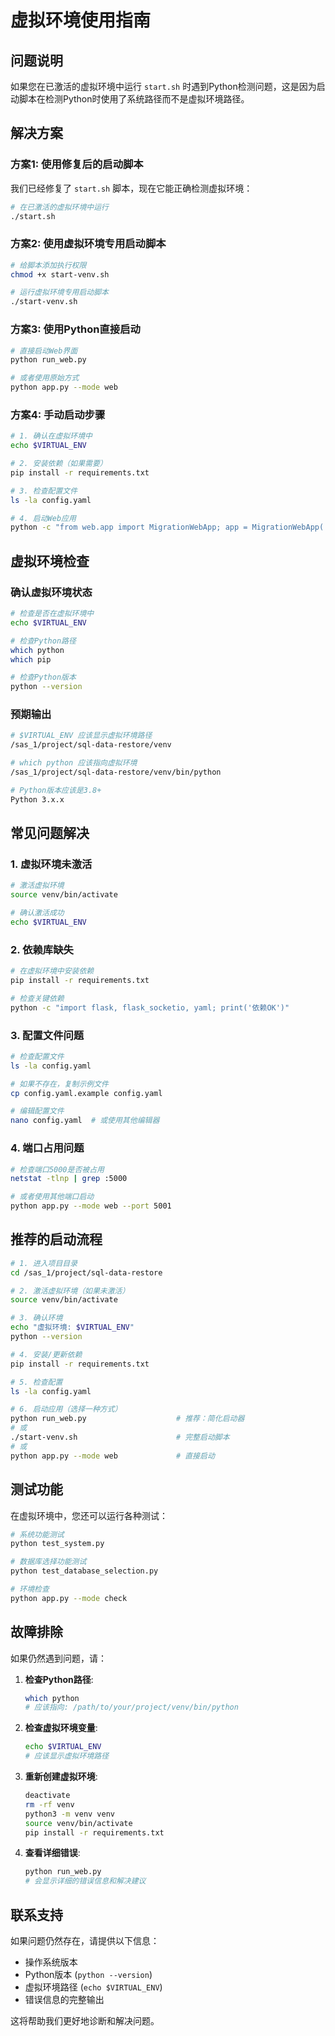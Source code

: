 # 虚拟环境使用指南

## 问题说明

如果您在已激活的虚拟环境中运行 `start.sh` 时遇到Python检测问题，这是因为启动脚本在检测Python时使用了系统路径而不是虚拟环境路径。

## 解决方案

### 方案1: 使用修复后的启动脚本

我们已经修复了 `start.sh` 脚本，现在它能正确检测虚拟环境：

```bash
# 在已激活的虚拟环境中运行
./start.sh
```

### 方案2: 使用虚拟环境专用启动脚本

```bash
# 给脚本添加执行权限
chmod +x start-venv.sh

# 运行虚拟环境专用启动脚本
./start-venv.sh
```

### 方案3: 使用Python直接启动

```bash
# 直接启动Web界面
python run_web.py

# 或者使用原始方式
python app.py --mode web
```

### 方案4: 手动启动步骤

```bash
# 1. 确认在虚拟环境中
echo $VIRTUAL_ENV

# 2. 安装依赖（如果需要）
pip install -r requirements.txt

# 3. 检查配置文件
ls -la config.yaml

# 4. 启动Web应用
python -c "from web.app import MigrationWebApp; app = MigrationWebApp('config.yaml'); app.run()"
```

## 虚拟环境检查

### 确认虚拟环境状态

```bash
# 检查是否在虚拟环境中
echo $VIRTUAL_ENV

# 检查Python路径
which python
which pip

# 检查Python版本
python --version
```

### 预期输出

```bash
# $VIRTUAL_ENV 应该显示虚拟环境路径
/sas_1/project/sql-data-restore/venv

# which python 应该指向虚拟环境
/sas_1/project/sql-data-restore/venv/bin/python

# Python版本应该是3.8+
Python 3.x.x
```

## 常见问题解决

### 1. 虚拟环境未激活

```bash
# 激活虚拟环境
source venv/bin/activate

# 确认激活成功
echo $VIRTUAL_ENV
```

### 2. 依赖库缺失

```bash
# 在虚拟环境中安装依赖
pip install -r requirements.txt

# 检查关键依赖
python -c "import flask, flask_socketio, yaml; print('依赖OK')"
```

### 3. 配置文件问题

```bash
# 检查配置文件
ls -la config.yaml

# 如果不存在，复制示例文件
cp config.yaml.example config.yaml

# 编辑配置文件
nano config.yaml  # 或使用其他编辑器
```

### 4. 端口占用问题

```bash
# 检查端口5000是否被占用
netstat -tlnp | grep :5000

# 或者使用其他端口启动
python app.py --mode web --port 5001
```

## 推荐的启动流程

```bash
# 1. 进入项目目录
cd /sas_1/project/sql-data-restore

# 2. 激活虚拟环境（如果未激活）
source venv/bin/activate

# 3. 确认环境
echo "虚拟环境: $VIRTUAL_ENV"
python --version

# 4. 安装/更新依赖
pip install -r requirements.txt

# 5. 检查配置
ls -la config.yaml

# 6. 启动应用（选择一种方式）
python run_web.py                    # 推荐：简化启动器
# 或
./start-venv.sh                      # 完整启动脚本
# 或
python app.py --mode web             # 直接启动
```

## 测试功能

在虚拟环境中，您还可以运行各种测试：

```bash
# 系统功能测试
python test_system.py

# 数据库选择功能测试
python test_database_selection.py

# 环境检查
python app.py --mode check
```

## 故障排除

如果仍然遇到问题，请：

1. **检查Python路径**:
   ```bash
   which python
   # 应该指向: /path/to/your/project/venv/bin/python
   ```

2. **检查虚拟环境变量**:
   ```bash
   echo $VIRTUAL_ENV
   # 应该显示虚拟环境路径
   ```

3. **重新创建虚拟环境**:
   ```bash
   deactivate
   rm -rf venv
   python3 -m venv venv
   source venv/bin/activate
   pip install -r requirements.txt
   ```

4. **查看详细错误**:
   ```bash
   python run_web.py
   # 会显示详细的错误信息和解决建议
   ```

## 联系支持

如果问题仍然存在，请提供以下信息：

- 操作系统版本
- Python版本 (`python --version`)
- 虚拟环境路径 (`echo $VIRTUAL_ENV`)
- 错误信息的完整输出

这将帮助我们更好地诊断和解决问题。
